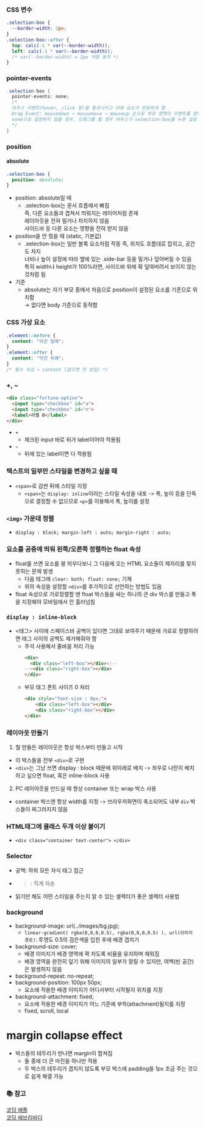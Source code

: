 ### CSS 변수
```css
.selection-box {
  --border-width: 2px;
}
.selection-box::after {
  top: calc(-1 * var(--border-width));
  left: calc(-1 * var(--border-width));
  /* var(--border-width) = 2px 처럼 동작 */
}
```

### pointer-events
```cs
.selection-box {
  pointer-events: none;
  /* 
  마우스 이벤트(hover, click 등)를 통과시키고 아래 요소가 반응하게 함
  Drag Event: mousedown → mousemove → mouseup 순으로 부모 영역이 이벤트를 받아야 함 
  none으로 설정하지 않을 경우, 드래그를 할 경우 마우스가 selection-box를 누른 걸로 인식하여 드래그 이벤트 끊김
  */
}
```

### position
#### absolute
```css
.selection-box {
  position: absolute;
}
```
* position: absolute일 때
  * .selection-box는 문서 흐름에서 빠짐  
    즉, 다른 요소들과 겹쳐서 띄워지는 레이어처럼 존재  
    레이아웃을 전혀 밀거나 차지하지 않음  
    사이드바 등 다른 요소는 영향을 전혀 받지 않음
* position을 안 줬을 때 (static, 기본값)
  * .selection-box는 일반 블록 요소처럼 작동
    즉, 위치도 흐름대로 잡히고, 공간도 차지  
    너비나 높이 설정에 따라 옆에 있는 .side-bar 등을 밀거나 덮어버릴 수 있음  
    특히 width나 height가 100%라면, 사이드바 위에 확 덮여버려서 보이지 않는 것처럼 됨
* 기준
  * absolute는 자기 부모 중에서 처음으로 position이 설정된 요소를 기준으로 위치함  
    → 없다면 body 기준으로 동작함

### CSS 가상 요소
```css
.element::before {
  content: "이건 앞에";
}
.element::after {
  content: "이건 뒤에";
}
/* 필수 속성 → content (없으면 안 보임) */
```

### +, ~
```html
<div class="fortune-option">
  <input type="checkbox" id="a">
  <input type="checkbox" id="n"> 
  <label>라벨 B</label>
</div>
```
* `+`
  * 체크된 input 바로 뒤가 label이어야 적용됨
* `~`
  * 뒤에 있는 label이면 다 적용됨

### 텍스트의 일부만 스타일을 변경하고 싶을 때
* `<span>`로 감싼 뒤에 스타일 지정
  * `<span>`는 `display: inline`이라는 스타일 속성을 내포 -> 폭, 높이 등을 단독으로 결정할 수 없으므로 `<p>`를 이용해서 폭, 높이를 설정

### `<img>` 가운데 정렬
* `display : block; margin-left : auto; margin-right : auto;`

### 요소를 공중에 띄워 왼쪽/오른쪽 정렬하는 float 속성 
* float를 쓰면 요소를 붕 띄우다보니 그 다음에 오는 HTML 요소들이 제자리를 찾지 못하는 문제 발생
  * 다음 태그에 `clear: both; float: none;` 기재
  * 위의 속성을 설정할 `<div>`를 추가적으로 선언하는 방법도 있음
* float 속성으로 가로정렬할 땐 float 박스들을 싸는 하나의 큰 div 박스를 만들고 폭을 지정해야 모바일에서 안 흘러넘침


### `display : inline-block`
* <태그> 사이에 스페이스바 공백이 있다면 그대로 보여주기 때문에 가로로 정렬하려면 태그 사이의 공백도 제거해줘야 함
  * 주석 사용해서 줄바꿈 처리 가능
    ```html
    <div>
      <div class="left-box"></div><!--
    --><div class="right-box"></div>
    </div>
    ```
  * 부모 태그 폰트 사이즈 0 처리
    ```html
    <div style="font-size : 0px;">
        <div class="left-box"></div>
        <div class="right-box"></div>
    </div>
    ```

### 레이아웃 만들기
1. 뭘 만들든 레이아웃은 항상 박스부터 만들고 시작
  * 이 박스들을 전부 `<div>`로 구현
  * `<div>`는 그냥 쓰면 display : block 때문에 위아래로 배치 -> 좌우로 나란히 배치하고 싶으면 float, 혹은 inline-block 사용
2. PC 레이아웃을 만드실 때 항상 container 또는 wrap 박스 사용
  * container 박스엔 항상 width를 지정 -> 브라우저화면이 축소되어도 내부 `div` 박스들이 찌그러지지 않음

### HTML태그에 클래스 두개 이상 붙이기
* `<div class="container text-center"> </div>`

### Selector
* 공백: 하위 모든 자식 태그 접근
* >: 직계 자손
* 읽기만 해도 어떤 스타일을 주는지 알 수 있는 셀렉터가 좋은 셀렉터 사용법

### background
* background-image: url(../images/bg.jpg);
  * `linear-gradient( rgba(0,0,0,0.5), rgba(0,0,0,0.5) ), url(이미지 경로)`: 투명도 0.5의 검은색을 입힌 후에 배경 겹치기
* background-size: cover;
  * 배경 이미지가 배경 영역에 꽉 차도록 비율을 유지하며 채워짐
  * 배경 영역을 완전히 덮기 위해 이미지의 일부가 잘릴 수 있지만, 여백(빈 공간)은 발생하지 않음
* background-repeat: no-repeat;
* background-position: 100px 50px;
  * 요소에 적용한 배경 이미지가 어디서부터 시작될지 위치를 지정
* background-attachment: fixed;
  * 요소에 적용한 배경 이미지가 어느 기준에 부착(attachment)될지를 지정
  * fixed, scroll, local

# margin collapse effect 
* 박스들의 테두리가 만나면 margin이 합쳐짐
  * 둘 중에 더 큰 마진을 하나만 적용
  * 두 박스의 테두리가 겹치지 않도록 부모 박스에 padding을 1px 조금 주는 것으로 쉽게 해결 가능

### 📚 참고
[코딩 애플](https://codingapple.com/)  
[코딩 에브리바디](https://codingeverybody.kr/)  